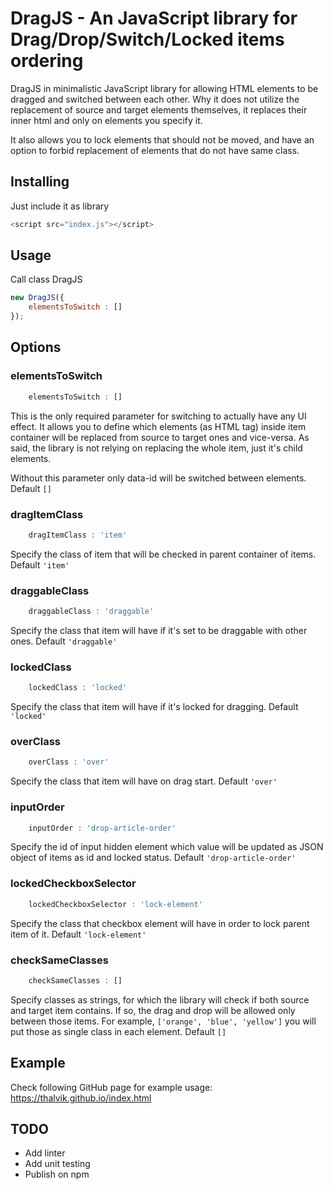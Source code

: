 # DragJS - An JavaScript library for Drag/Drop/Switch/Locked items ordering

DragJS in minimalistic JavaScript library for allowing HTML elements to be dragged and switched 
between each other. Why it does not utilize the replacement of source and target elements themselves,
it replaces their inner html and only on elements you specify it.

It also allows you to lock elements that should not be moved, and have an option to forbid replacement
of elements that do not have same class.

## Installing

Just include it as library

```javascript
<script src="index.js"></script>
```

## Usage
Call class DragJS
```javascript
new DragJS({
    elementsToSwitch : []
});
```

## Options

### elementsToSwitch
```javascript
    elementsToSwitch : []
```
This is the only required parameter for switching to actually have any UI effect. It allows you to define
which elements (as HTML tag) inside item container will be replaced from source to target ones and vice-versa. As
said, the library is not relying on replacing the whole item, just it's child elements.

Without this parameter only data-id will be switched between elements. Default ```[]```

### dragItemClass
```javascript
    dragItemClass : 'item'
```
Specify the class of item that will be checked in parent container of items. Default ```'item'```

### draggableClass
```javascript
    draggableClass : 'draggable'
```
Specify the class that item will have if it's set to be draggable with other ones. Default ```'draggable'```

### lockedClass
```javascript
    lockedClass : 'locked'
```
Specify the class that item will have if it's locked for dragging. Default ```'locked'```

### overClass
```javascript
    overClass : 'over'
```
Specify the class that item will have on drag start. Default ```'over'```

### inputOrder
```javascript
    inputOrder : 'drop-article-order'
```
Specify the id of input hidden element which value will be updated as JSON object of items as id and locked status. 
Default ```'drop-article-order'```

### lockedCheckboxSelector
```javascript
    lockedCheckboxSelector : 'lock-element'
```
Specify the class that checkbox element will have in order to lock parent item of it.
Default ```'lock-element'```

### checkSameClasses
```javascript
    checkSameClasses : []
```
Specify classes as strings, for which the library will check if both source and target item contains. If so,
the drag and drop will be allowed only between those items. For example, ```['orange', 'blue', 'yellow']```
you will put those as single class in each element.
Default ```[]```

## Example
Check following GitHub page for example usage: https://thalvik.github.io/index.html

## TODO
- Add linter
- Add unit testing
- Publish on npm